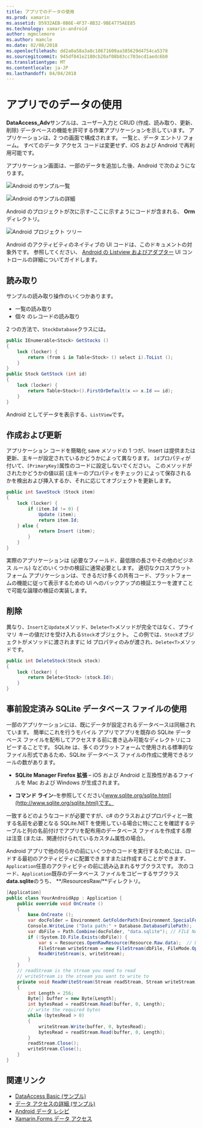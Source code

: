 ```yaml
---
title: アプリでのデータの使用
ms.prod: xamarin
ms.assetid: D5932AEB-0B6E-4F37-8B32-9BE4775AEE85
ms.technology: xamarin-android
author: mgmclemore
ms.author: mamcle
ms.date: 02/08/2018
ms.openlocfilehash: dd2a0a58a3a8c10671609aa385629d4754ca5378
ms.sourcegitcommit: 945df041e2180cb20af08b83cc703ecd1aedc6b0
ms.translationtype: MT
ms.contentlocale: ja-JP
ms.lasthandoff: 04/04/2018
---
```

# <a name="using-data-in-an-app"></a>アプリでのデータの使用

**DataAccess_Adv**サンプルは、ユーザー入力と CRUD (作成、読み取り、更新、削除) データベースの機能を許可する作業アプリケーションを示しています。 アプリケーションは、2 つの画面で構成されます。 一覧と、データ エントリ フォーム。 すべてのデータ アクセス コードは変更せず、iOS および Android で再利用可能です。

アプリケーション画面は、一部のデータを追加した後、Android で次のようになります。

![Android のサンプル一覧](using-data-in-an-app-images/image11.png "Android のサンプル一覧")

![Android のサンプルの詳細](using-data-in-an-app-images/image12.png "Android のサンプルの詳細")

Android のプロジェクトが次に示す&ndash;ここに示すようにコードが含まれる、 **Orm**ディレクトリ。

![Android プロジェクト ツリー](using-data-in-an-app-images/image14.png "Android プロジェクトのツリー")

Android のアクティビティのネイティブの UI コードは、このドキュメントの対象外です。 参照してください、 [Android の Listview およびアダプター](~/android/user-interface/layouts/list-view/index.md) UI コントロールの詳細についてガイドします。

## <a name="read"></a>読み取り

サンプルの読み取り操作のいくつかあります。

-  一覧の読み取り
-  個々 のレコードの読み取り

2 つの方法で、`StockDatabase`クラスには。

```csharp
public IEnumerable<Stock> GetStocks ()
{
    lock (locker) {
        return (from i in Table<Stock> () select i).ToList ();
    }
}
public Stock GetStock (int id)
{
    lock (locker) {
        return Table<Stock>().FirstOrDefault(x => x.Id == id);
    }
}
```

Android としてデータを表示する、`ListView`です。

## <a name="create-and-update"></a>作成および更新

アプリケーション コードを簡略化 save メソッドの 1 つが、Insert は提供または 更新、主キーが設定されているかどうかによって異なります。 `Id`プロパティが付いて、`[PrimaryKey]`属性のコードに設定しないでください。 このメソッドがされたかどうかの値以前 (主キーのプロパティをチェック) によって保存されるかを検出および挿入するか、それに応じてオブジェクトを更新します。

```csharp
public int SaveStock (Stock item)
{
    lock (locker) {
        if (item.Id != 0) {
            Update (item);
            return item.Id;
    } else {
            return Insert (item);
        }
    }
}
```

実際のアプリケーションは (必要なフィールド、最低限の長さやその他のビジネス ルール) などのいくつかの検証に通常必要とします。 適切なクロスプラット フォーム アプリケーションは、できるだけ多くの共有コード、プラットフォームの機能に従って表示するための UI へのバックアップの検証エラーを渡すことで可能な論理の検証の実装します。

## <a name="delete"></a>削除

異なり、`Insert`と`Update`メソッド、`Delete<T>`メソッドが完全ではなく、プライマリ キーの値だけを受け入れる`Stock`オブジェクト。 この例では、`Stock`オブジェクトがメソッドに渡されますに Id プロパティのみが渡され、`Delete<T>`メソッドです。

```csharp
public int DeleteStock(Stock stock)
{
    lock (locker) {
        return Delete<Stock> (stock.Id);
    }
}
```

## <a name="using-a-pre-populated-sqlite-database-file"></a>事前設定済み SQLite データベース ファイルの使用

一部のアプリケーションには、既にデータが設定されるデータベースは同梱されています。 簡単にこれを行うモバイル アプリでアプリを既存の SQLite データベース ファイルを配布してアクセスする前に書き込み可能なディレクトリにコピーすることです。 SQLite は、多くのプラットフォームで使用される標準的なファイル形式であるため、SQLite データベース ファイルの作成に使用できるツールの数があります。

-   **SQLite Manager Firefox 拡張** &ndash; iOS および Android と互換性があるファイルを Mac および Windows が生成されます。

-   **コマンド ライン**&ndash;を参照してください[www.sqlite.org/sqlite.html](http://www.sqlite.org/sqlite.html)です。

一致するどのようなコードが必要ですが、c# のクラスおよびプロパティと一致する名前を必要となる SQLite.NET を使用している場合に特にことを確認するテーブルと列の名前付けでアプリを配布用のデータベース ファイルを作成する際は注意 (または、関連付けられているカスタム属性の場合)。

Android アプリで他の何らかの前にいくつかのコードを実行するためには、ロードする最初のアクティビティに配置できますまたは作成することができます、`Application`任意のアクティビティの前に読み込まれるサブクラスです。 次のコード、`Application`既存のデータベース ファイルをコピーするサブクラス**data.sqlite**のうち、 **/ResourcesRaw/**ディレクトリ。

```csharp
[Application]
public class YourAndroidApp : Application {
    public override void OnCreate ()
    {
        base.OnCreate ();
        var docFolder = Environment.GetFolderPath(Environment.SpecialFolder.Personal);
        Console.WriteLine ("Data path:" + Database.DatabaseFilePath);
        var dbFile = Path.Combine(docFolder, "data.sqlite"); // FILE NAME TO USE WHEN COPIED
        if (!System.IO.File.Exists(dbFile)) {
            var s = Resources.OpenRawResource(Resource.Raw.data);  // DATA FILE RESOURCE ID
            FileStream writeStream = new FileStream(dbFile, FileMode.OpenOrCreate, FileAccess.Write);
            ReadWriteStream(s, writeStream);
        }
    }
    // readStream is the stream you need to read
    // writeStream is the stream you want to write to
    private void ReadWriteStream(Stream readStream, Stream writeStream)
    {
        int Length = 256;
        Byte[] buffer = new Byte[Length];
        int bytesRead = readStream.Read(buffer, 0, Length);
        // write the required bytes
        while (bytesRead > 0)
        {
            writeStream.Write(buffer, 0, bytesRead);
            bytesRead = readStream.Read(buffer, 0, Length);
        }
        readStream.Close();
        writeStream.Close();
    }
}
```


## <a name="related-links"></a>関連リンク

- [DataAccess Basic (サンプル)](https://github.com/xamarin/mobile-samples/tree/master/DataAccess/Basic)
- [データ アクセスの詳細 (サンプル)](https://github.com/xamarin/mobile-samples/tree/master/DataAccess/Advanced)
- [Android データ レシピ](https://developer.xamarin.com/recipes/android/data/)
- [Xamarin.Forms データ アクセス](~/xamarin-forms/app-fundamentals/databases.md)
